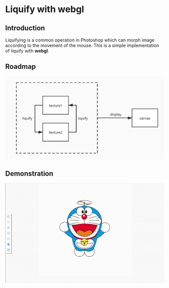 # Liquify with webgl

## Introduction

Liquifying is a common operation in Photoshop which can morph image according to the movement of the mouse. This is a simple implementation of liquify with **webgl**.

## Roadmap

<img src=".\images\roadmap.jpg" alt="org" style="zoom:60%;" />

## Demonstration

<img src=".\images\demo.gif" alt="org" style="zoom:60%;" />

